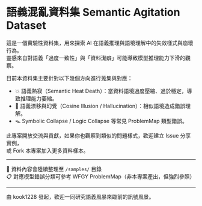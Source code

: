 # 語義混亂資料集 Semantic Agitation Dataset

這是一個實驗性資料集，用來探索 AI 在語義推理與語境理解中的失效樣式與崩壞行為。  
靈感來自對語義「過度一致性」與「資料潔癖」可能導致模型推理能力下滑的觀察。

目前本資料集主要針對以下幾個方向進行蒐集與對應：
- 💥 語義熱寂（Semantic Heat Death）：當資料語境過度壓縮、過於穩定，導致推理能力萎縮。
- 🧠 語義漂移與幻覺（Cosine Illusion / Hallucination）：相似語境造成錯誤理解。
- 🪤 Symbolic Collapse / Logic Collapse 等常見 ProblemMap 類型錯誤。

此專案開放交流與貢獻，如果你也觀察到類似的問題樣式，歡迎建立 Issue 分享實例，  
或 Fork 本專案加入更多資料樣本。

---

📂 資料內容會陸續整理至 `/samples/` 目錄  
📋 對應模型錯誤分類可參考 WFGY ProblemMap（非本專案產出，但強烈參照）

---

由 kook1228 發起，歡迎一同研究語義風暴來臨前的訊號風景。
